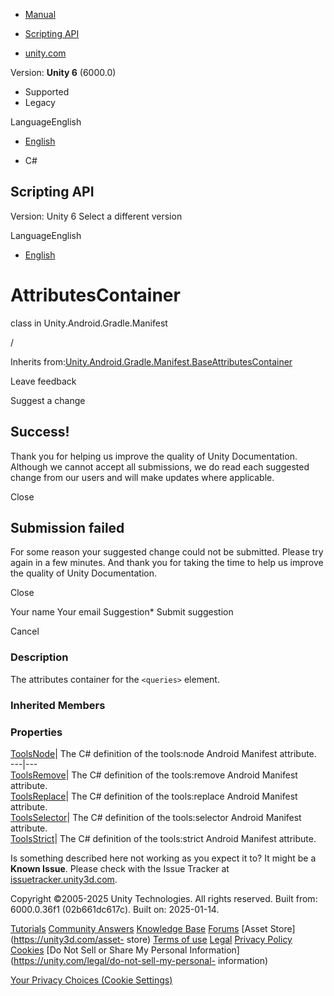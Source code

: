 [ ]()

  * [Manual](../Manual/index.html)
  * [Scripting API](../ScriptReference/index.html)

  * [unity.com](https://unity.com/)

Version: **Unity 6** (6000.0)

  * Supported
  * Legacy

LanguageEnglish

  * [English]()

  * C#

[ ](https://docs.unity3d.com)

## Scripting API

Version: Unity 6 Select a different version

LanguageEnglish

  * [English]()

# AttributesContainer

class in Unity.Android.Gradle.Manifest

/

Inherits
from:[Unity.Android.Gradle.Manifest.BaseAttributesContainer](Unity.Android.Gradle.Manifest.BaseAttributesContainer.html)

Leave feedback

Suggest a change

## Success!

Thank you for helping us improve the quality of Unity Documentation. Although
we cannot accept all submissions, we do read each suggested change from our
users and will make updates where applicable.

Close

## Submission failed

For some reason your suggested change could not be submitted. Please <a>try
again</a> in a few minutes. And thank you for taking the time to help us
improve the quality of Unity Documentation.

Close

Your name Your email Suggestion* Submit suggestion

Cancel

[ ]()

### Description

The attributes container for the ` <queries> ` element.

### Inherited Members

### Properties

[ToolsNode](Unity.Android.Gradle.Manifest.BaseAttributesContainer.ToolsNode.html)|
The C# definition of the tools:node Android Manifest attribute.  
---|---  
[ToolsRemove](Unity.Android.Gradle.Manifest.BaseAttributesContainer.ToolsRemove.html)|
The C# definition of the tools:remove Android Manifest attribute.  
[ToolsReplace](Unity.Android.Gradle.Manifest.BaseAttributesContainer.ToolsReplace.html)|
The C# definition of the tools:replace Android Manifest attribute.  
[ToolsSelector](Unity.Android.Gradle.Manifest.BaseAttributesContainer.ToolsSelector.html)|
The C# definition of the tools:selector Android Manifest attribute.  
[ToolsStrict](Unity.Android.Gradle.Manifest.BaseAttributesContainer.ToolsStrict.html)|
The C# definition of the tools:strict Android Manifest attribute.  
  
Is something described here not working as you expect it to? It might be a
**Known Issue**. Please check with the Issue Tracker at
[issuetracker.unity3d.com](https://issuetracker.unity3d.com).

Copyright ©2005-2025 Unity Technologies. All rights reserved. Built from:
6000.0.36f1 (02b661dc617c). Built on: 2025-01-14.

[Tutorials](https://unity3d.com/learn) [Community
Answers](https://answers.unity3d.com) [Knowledge
Base](https://support.unity3d.com/hc/en-us)
[Forums](https://forum.unity3d.com) [Asset Store](https://unity3d.com/asset-
store) [Terms of use](https://docs.unity3d.com/Manual/TermsOfUse.html)
[Legal](https://unity.com/legal) [Privacy
Policy](https://unity.com/legal/privacy-policy)
[Cookies](https://unity.com/legal/cookie-policy) [Do Not Sell or Share My
Personal Information](https://unity.com/legal/do-not-sell-my-personal-
information)

[Your Privacy Choices (Cookie Settings)](javascript:void\(0\);)

